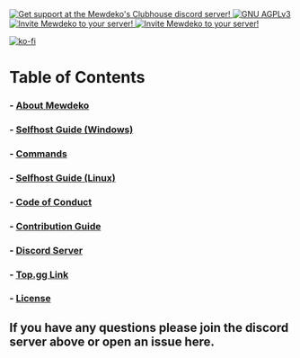 <a href="https://discord.gg/deko">
        <img src="https://discordapp.com/api/guilds/843489716674494475/widget.png" alt="Get support at the Mewdeko's Clubhouse discord server!">
    </a>
    <a href="https://opensource.org/licenses/AGPL-3.0">
        <img src="https://img.shields.io/badge/license-AGPLv3-pink" alt="GNU AGPLv3">
    </a>
    <a href="https://discord.com/oauth2/authorize?client_id=752236274261426212&scope=bot&permissions=66186303">
        <img src="https://img.shields.io/badge/discord-add%20mewdeko!-pink" alt="Invite Mewdeko to your server!">
    </a>
    <a href="https://top.gg/bot/752236274261426212">
        <img src="https://img.shields.io/badge/top.gg-mewdeko%20nya~-pink" alt="Invite Mewdeko to your server!">
</a>

[![ko-fi](https://ko-fi.com/img/githubbutton_sm.svg)](https://ko-fi.com/B0B03QN1K)

# Table of Contents
### - [About Mewdeko](About-Mewdeko.md)
### - [Selfhost Guide (Windows)](Selfhost-Windows.md)
### - [Commands](https://mewdeko.tech/commands)
### - [Selfhost Guide (Linux)](Selfhost-Linux.md)
### - [Code of Conduct](CODE_OF_CONDUCT.md)
### - [Contribution Guide](CONTRIBUTING.md)
### - [Discord Server](https://discord.gg/deko)
### - [Top.gg Link](https://top.gg/bot/752236274261426212)
### - [License](LICENSE)

## If you have any questions please join the discord server above or open an issue here.
